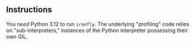 ## Instructions

You *need* Python 3.12 to run `ironfly`. The underlying "profiling" code relies on "sub-interpreters," instances of the Python interpreter
possessing their own GIL.